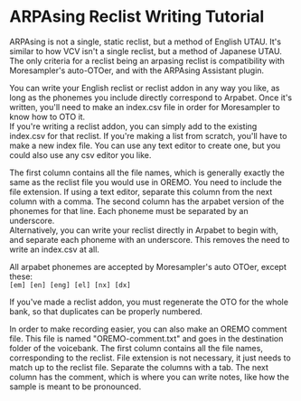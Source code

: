 # ARPAsing Reclist Writing Tutorial

ARPAsing is not a single, static reclist, but a method of English UTAU. It's similar to how VCV isn't a single reclist, but a method of Japanese UTAU. The only criteria for a reclist being an arpasing reclist is compatibility with Moresampler's auto-OTOer, and with the ARPAsing Assistant plugin.

You can write your English reclist or reclist addon in any way you like, as long as the phonemes you include directly correspond to Arpabet. Once it's written, you'll need to make an index.csv file in order for Moresampler to know how to OTO it.  
If you're writing a reclist addon, you can simply add to the existing index.csv for that reclist. If you're making a list from scratch, you'll have to make a new index file. You can use any text editor to create one, but you could also use any csv editor you like.

The first column contains all the file names, which is generally exactly the same as the reclist file you would use in OREMO. You need to include the file extension. If using a text editor, separate this column from the next column with a comma. The second column has the arpabet version of the phonemes for that line. Each phoneme must be separated by an underscore.  
Alternatively, you can write your reclist directly in Arpabet to begin with, and separate each phoneme with an underscore. This removes the need to write an index.csv at all.

All arpabet phonemes are accepted by Moresampler's auto OTOer, except these:  
`[em] [en] [eng] [el] [nx] [dx]`

If you've made a reclist addon, you must regenerate the OTO for the whole bank, so that duplicates can be properly numbered.

In order to make recording easier, you can also make an OREMO comment file. This file is named "OREMO-comment.txt" and goes in the destination folder of the voicebank. The first column contains all the file names, corresponding to the reclist. File extension is not necessary, it just needs to match up to the reclist file. Separate the columns with a tab. The next column has the comment, which is where you can write notes, like how the sample is meant to be pronounced.
